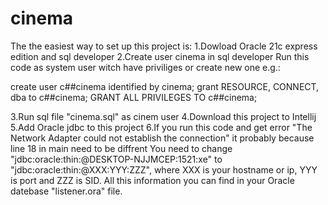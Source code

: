 # cinema
The the easiest way to set up this project is:
1.Dowload Oracle 21c express edition and sql developer
2.Create user cinema in sql developer
Run this code as system user witch have priviliges or create new one e.g.:

create user c##cinema identified by cinema;
grant RESOURCE, CONNECT, dba to c##cinema;
GRANT ALL PRIVILEGES TO c##cinema;

3.Run sql file "cinema.sql" as cinem user 
4.Download this project to Intellij 
5.Add Oracle jdbc to this project 
6.If you run this code and get error "The Network Adapter could not establish the connection" it probably because line 18 in main need to be diffrent 
You need to change "jdbc:oracle:thin:@DESKTOP-NJJMCEP:1521:xe" to "jdbc:oracle:thin:@XXX:YYY:ZZZ", where XXX is your hostname or ip, YYY is port and ZZZ is SID. 
All this information you can find in your Oracle datebase "listener.ora" file.

